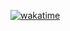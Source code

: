 <a href="https://wakatime.com/badge/user/018df200-40b2-4e5d-8e28-76377228136b/project/018e08a1-5d74-4fdf-8011-7b1b9713fa5b"><img src="https://wakatime.com/badge/user/018df200-40b2-4e5d-8e28-76377228136b/project/018e08a1-5d74-4fdf-8011-7b1b9713fa5b.svg" alt="wakatime"></a>